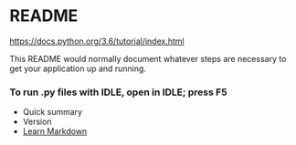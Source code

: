# README #
https://docs.python.org/3.6/tutorial/index.html

This README would normally document whatever steps are necessary to get your application up and running.

### To run .py files with IDLE, open in IDLE; press F5 ###

* Quick summary
* Version
* [Learn Markdown](https://bitbucket.org/tutorials/markdowndemo)